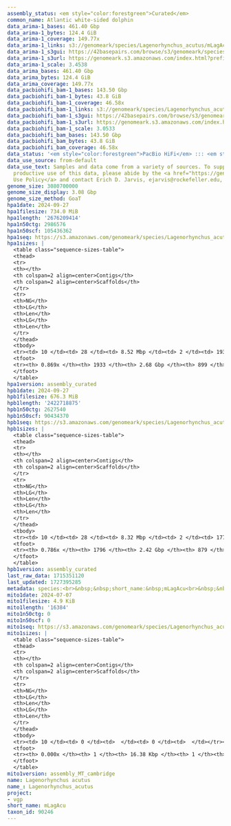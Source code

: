 ```yaml
---
assembly_status: <em style="color:forestgreen">Curated</em>
common_name: Atlantic white-sided dolphin
data_arima-1_bases: 461.40 Gbp
data_arima-1_bytes: 124.4 GiB
data_arima-1_coverage: 149.77x
data_arima-1_links: s3://genomeark/species/Lagenorhynchus_acutus/mLagAcu1/genomic_data/arima/<br>
data_arima-1_s3gui: https://42basepairs.com/browse/s3/genomeark/species/Lagenorhynchus_acutus/mLagAcu1/genomic_data/arima/
data_arima-1_s3url: https://genomeark.s3.amazonaws.com/index.html?prefix=species/Lagenorhynchus_acutus/mLagAcu1/genomic_data/arima/
data_arima-1_scale: 3.4538
data_arima_bases: 461.40 Gbp
data_arima_bytes: 124.4 GiB
data_arima_coverage: 149.77x
data_pacbiohifi_bam-1_bases: 143.50 Gbp
data_pacbiohifi_bam-1_bytes: 43.8 GiB
data_pacbiohifi_bam-1_coverage: 46.58x
data_pacbiohifi_bam-1_links: s3://genomeark/species/Lagenorhynchus_acutus/mLagAcu1/genomic_data/pacbio_hifi/<br>
data_pacbiohifi_bam-1_s3gui: https://42basepairs.com/browse/s3/genomeark/species/Lagenorhynchus_acutus/mLagAcu1/genomic_data/pacbio_hifi/
data_pacbiohifi_bam-1_s3url: https://genomeark.s3.amazonaws.com/index.html?prefix=species/Lagenorhynchus_acutus/mLagAcu1/genomic_data/pacbio_hifi/
data_pacbiohifi_bam-1_scale: 3.0533
data_pacbiohifi_bam_bases: 143.50 Gbp
data_pacbiohifi_bam_bytes: 43.8 GiB
data_pacbiohifi_bam_coverage: 46.58x
data_status: '<em style="color:forestgreen">PacBio HiFi</em> ::: <em style="color:forestgreen">Arima</em>'
data_use_source: from-default
data_use_text: Samples and data come from a variety of sources. To support fair and
  productive use of this data, please abide by the <a href="https://genome10k.soe.ucsc.edu/data-use-policies/">Data
  Use Policy</a> and contact Erich D. Jarvis, ejarvis@rockefeller.edu, with any questions.
genome_size: 3080700000
genome_size_display: 3.08 Gbp
genome_size_method: GoaT
hpa1date: 2024-09-27
hpa1filesize: 734.0 MiB
hpa1length: '2676209414'
hpa1n50ctg: 2986576
hpa1n50scf: 105436362
hpa1seq: https://s3.amazonaws.com/genomeark/species/Lagenorhynchus_acutus/mLagAcu1/assembly_curated/mLagAcu1.hap1.cur.20240927.fasta.gz
hpa1sizes: |
  <table class="sequence-sizes-table">
  <thead>
  <tr>
  <th></th>
  <th colspan=2 align=center>Contigs</th>
  <th colspan=2 align=center>Scaffolds</th>
  </tr>
  <tr>
  <th>NG</th>
  <th>LG</th>
  <th>Len</th>
  <th>LG</th>
  <th>Len</th>
  </tr>
  </thead>
  <tbody>
  <tr><td> 10 </td><td> 28 </td><td> 8.52 Mbp </td><td> 2 </td><td> 193.56 Mbp </td></tr><tr><td> 20 </td><td> 71 </td><td> 6.13 Mbp </td><td> 4 </td><td> 157.73 Mbp </td></tr><tr><td> 30 </td><td> 129 </td><td> 4.67 Mbp </td><td> 6 </td><td> 132.17 Mbp </td></tr><tr><td> 40 </td><td> 202 </td><td> 3.82 Mbp </td><td> 8 </td><td> 116.19 Mbp </td></tr><tr style="background-color:#cccccc;"><td> 50 </td><td> 293 </td><td style="background-color:#88ff88;"> 2.99 Mbp </td><td> 11 </td><td style="background-color:#88ff88;"> 105.44 Mbp </td></tr><tr><td> 60 </td><td> 415 </td><td> 2.18 Mbp </td><td> 14 </td><td> 90.36 Mbp </td></tr><tr><td> 70 </td><td> 586 </td><td> 1.45 Mbp </td><td> 18 </td><td> 84.29 Mbp </td></tr><tr><td> 80 </td><td> 883 </td><td> 0.69 Mbp </td><td> 25 </td><td> 2.49 Mbp </td></tr><tr><td> 90 </td><td> 0 </td><td>  </td><td> 0 </td><td>  </td></tr><tr><td> 100 </td><td> 0 </td><td>  </td><td> 0 </td><td>  </td></tr></tbody>
  <tfoot>
  <tr><th> 0.869x </th><th> 1933 </th><th> 2.68 Gbp </th><th> 899 </th><th> 2.68 Gbp </th></tr>
  </tfoot>
  </table>
hpa1version: assembly_curated
hpb1date: 2024-09-27
hpb1filesize: 676.3 MiB
hpb1length: '2422718875'
hpb1n50ctg: 2627540
hpb1n50scf: 90434370
hpb1seq: https://s3.amazonaws.com/genomeark/species/Lagenorhynchus_acutus/mLagAcu1/assembly_curated/mLagAcu1.hap2.cur.20240927.fasta.gz
hpb1sizes: |
  <table class="sequence-sizes-table">
  <thead>
  <tr>
  <th></th>
  <th colspan=2 align=center>Contigs</th>
  <th colspan=2 align=center>Scaffolds</th>
  </tr>
  <tr>
  <th>NG</th>
  <th>LG</th>
  <th>Len</th>
  <th>LG</th>
  <th>Len</th>
  </tr>
  </thead>
  <tbody>
  <tr><td> 10 </td><td> 28 </td><td> 8.32 Mbp </td><td> 2 </td><td> 177.15 Mbp </td></tr><tr><td> 20 </td><td> 73 </td><td> 5.84 Mbp </td><td> 4 </td><td> 145.25 Mbp </td></tr><tr><td> 30 </td><td> 133 </td><td> 4.47 Mbp </td><td> 6 </td><td> 116.60 Mbp </td></tr><tr><td> 40 </td><td> 210 </td><td> 3.51 Mbp </td><td> 9 </td><td> 105.94 Mbp </td></tr><tr style="background-color:#cccccc;"><td> 50 </td><td> 310 </td><td style="background-color:#88ff88;"> 2.63 Mbp </td><td> 12 </td><td style="background-color:#88ff88;"> 90.43 Mbp </td></tr><tr><td> 60 </td><td> 452 </td><td> 1.80 Mbp </td><td> 16 </td><td> 86.73 Mbp </td></tr><tr><td> 70 </td><td> 691 </td><td> 0.89 Mbp </td><td> 20 </td><td> 60.54 Mbp </td></tr><tr><td> 80 </td><td> 0 </td><td>  </td><td> 0 </td><td>  </td></tr><tr><td> 90 </td><td> 0 </td><td>  </td><td> 0 </td><td>  </td></tr><tr><td> 100 </td><td> 0 </td><td>  </td><td> 0 </td><td>  </td></tr></tbody>
  <tfoot>
  <tr><th> 0.786x </th><th> 1796 </th><th> 2.42 Gbp </th><th> 879 </th><th> 2.42 Gbp </th></tr>
  </tfoot>
  </table>
hpb1version: assembly_curated
last_raw_data: 1715351120
last_updated: 1727395285
metadata: species:<br>&nbsp;&nbsp;short_name:&nbsp;mLagAcu<br>&nbsp;&nbsp;name:&nbsp;Lagenorhynchus&nbsp;acutus<br>&nbsp;&nbsp;taxon_id:&nbsp;90246<br>&nbsp;&nbsp;common_name:&nbsp;Atlantic&nbsp;white-sided&nbsp;dolphin<br>&nbsp;&nbsp;order:<br>&nbsp;&nbsp;&nbsp;&nbsp;name:&nbsp;Cetacea<br>&nbsp;&nbsp;family:<br>&nbsp;&nbsp;&nbsp;&nbsp;name:&nbsp;Delphinidae<br>&nbsp;&nbsp;individuals:<br>&nbsp;&nbsp;&nbsp;&nbsp;-&nbsp;short_name:&nbsp;mLagAcu1<br>&nbsp;&nbsp;&nbsp;&nbsp;&nbsp;&nbsp;biosample_id:&nbsp;SAMEA114493133<br>&nbsp;&nbsp;&nbsp;&nbsp;&nbsp;&nbsp;sex:&nbsp;male<br>&nbsp;&nbsp;genome_size:&nbsp;3080700000<br>&nbsp;&nbsp;genome_size_method:&nbsp;GoaT<br>&nbsp;&nbsp;project:&nbsp;[&nbsp;vgp&nbsp;]<br>
mito1date: 2024-07-07
mito1filesize: 4.9 KiB
mito1length: '16384'
mito1n50ctg: 0
mito1n50scf: 0
mito1seq: https://s3.amazonaws.com/genomeark/species/Lagenorhynchus_acutus/mLagAcu1/assembly_MT_cambridge/mLagAcu1.MT.20240707.fasta.gz
mito1sizes: |
  <table class="sequence-sizes-table">
  <thead>
  <tr>
  <th></th>
  <th colspan=2 align=center>Contigs</th>
  <th colspan=2 align=center>Scaffolds</th>
  </tr>
  <tr>
  <th>NG</th>
  <th>LG</th>
  <th>Len</th>
  <th>LG</th>
  <th>Len</th>
  </tr>
  </thead>
  <tbody>
  <tr><td> 10 </td><td> 0 </td><td>  </td><td> 0 </td><td>  </td></tr><tr><td> 20 </td><td> 0 </td><td>  </td><td> 0 </td><td>  </td></tr><tr><td> 30 </td><td> 0 </td><td>  </td><td> 0 </td><td>  </td></tr><tr><td> 40 </td><td> 0 </td><td>  </td><td> 0 </td><td>  </td></tr><tr style="background-color:#cccccc;"><td> 50 </td><td> 0 </td><td style="background-color:#ff8888;">  </td><td> 0 </td><td style="background-color:#ff8888;">  </td></tr><tr><td> 60 </td><td> 0 </td><td>  </td><td> 0 </td><td>  </td></tr><tr><td> 70 </td><td> 0 </td><td>  </td><td> 0 </td><td>  </td></tr><tr><td> 80 </td><td> 0 </td><td>  </td><td> 0 </td><td>  </td></tr><tr><td> 90 </td><td> 0 </td><td>  </td><td> 0 </td><td>  </td></tr><tr><td> 100 </td><td> 0 </td><td>  </td><td> 0 </td><td>  </td></tr></tbody>
  <tfoot>
  <tr><th> 0.000x </th><th> 1 </th><th> 16.38 Kbp </th><th> 1 </th><th> 16.38 Kbp </th></tr>
  </tfoot>
  </table>
mito1version: assembly_MT_cambridge
name: Lagenorhynchus acutus
name_: Lagenorhynchus_acutus
project:
- vgp
short_name: mLagAcu
taxon_id: 90246
---
```

